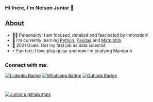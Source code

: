 ### Hi there, i'm Nelson Junior 👋

## About

- 🙍‍♂️ Personality: I am focused, detailed and fascinated by innovation!
- 🌱 I’m currently learning [Python](https://www.python.org/), [Pandas](https://pandas.pydata.org/) and [Matplotlib](https://matplotlib.org/)
- 🥅 2021 Goals: Get my first job as data scientist
- ⚡ Fun fact: I love play guitar and now i'm studying Mandarin

### Connect with me:

[![Linkedin Badge](https://img.shields.io/badge/-LinkedIn-blue?style=flat-square&logo=Linkedin&logoColor=white&link=https://www.linkedin.com/in/nelson-dellosbel-junior/)](https://www.linkedin.com/in/nelson-dellosbel-junior/)
[![Whatsapp Badge](https://img.shields.io/badge/-Whatsapp-4CA143?style=flat-square&labelColor=4CA143&logo=whatsapp&logoColor=white&link=https://api.whatsapp.com/send?phone=5551994103613&text=Olá!😄)](https://api.whatsapp.com/send?phone=5551994103613&text=Olá!😄)
[![Outlook Badge](https://img.shields.io/badge/-Outlook-0078d4?style=flat-square&logo=Microsoft-Outlook&logoColor=white&link=mailto:nelson.dellosbel@edu.pucrs.br)](mailto:nelson.dellosbel@edu.pucrs.br)

<br />

[![Junior's github stats](https://github-readme-stats.vercel.app/api?username=juniordell&theme=radical)](https://github.com/Juniordell)
